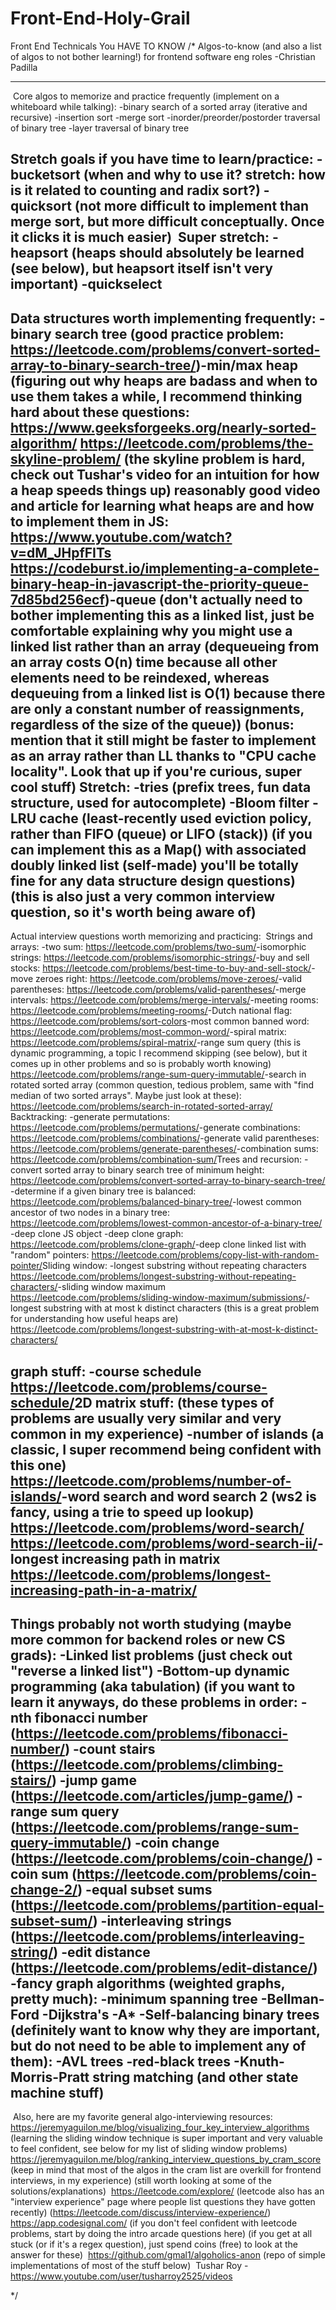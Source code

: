 # Front-End-Holy-Grail
Front End Technicals You HAVE TO KNOW
/*
Algos-to-know (and also a list of algos to not bother learning!)
for frontend software eng roles
-Christian Padilla
 
-----------
​
Core algos to memorize and practice frequently (implement on a whiteboard while talking):
	-binary search of a sorted array (iterative and recursive)
	-insertion sort
	-merge sort
	-inorder/preorder/postorder traversal of binary tree
	-layer traversal of binary tree
 
​
Stretch goals if you have time to learn/practice:
	-bucketsort (when and why to use it? stretch: how is it related to counting and radix sort?)
	-quicksort (not more difficult to implement than merge sort, but more difficult conceptually. Once it clicks it is much easier)
​
Super stretch:
	-heapsort (heaps should absolutely be learned (see below), but heapsort itself isn't very important)
	-quickselect
​
-----
​
Data structures worth implementing frequently:
	-binary search tree
	(good practice problem: https://leetcode.com/problems/convert-sorted-array-to-binary-search-tree/)
​
	-min/max heap
	(figuring out why heaps are badass and when to use them takes a while,
	I recommend thinking hard about these questions: 
		https://www.geeksforgeeks.org/nearly-sorted-algorithm/
		https://leetcode.com/problems/the-skyline-problem/
		(the skyline problem is hard, check out Tushar's video for an intuition for how a heap speeds things up)
	reasonably good video and article for learning what heaps are and how to implement them in JS:
		https://www.youtube.com/watch?v=dM_JHpfFITs
		https://codeburst.io/implementing-a-complete-binary-heap-in-javascript-the-priority-queue-7d85bd256ecf)
​
	-queue
	(don't actually need to bother implementing this as a linked list,
	just be comfortable explaining why you might use a linked list rather than an array
	(dequeueing from an array costs O(n) time because all other elements need to be reindexed,
	whereas dequeuing from a linked list is O(1) because there are only a constant number of reassignments,
	regardless of the size of the queue))
	(bonus: mention that it still might be faster to implement as an array rather than LL thanks to "CPU cache locality".
	Look that up if you're curious, super cool stuff)
​
Stretch:
	-tries (prefix trees, fun data structure, used for autocomplete) 
	-Bloom filter
	-LRU cache (least-recently used eviction policy, rather than FIFO (queue) or LIFO (stack)) 
	(if you can implement this as a Map() with associated doubly linked list (self-made)
	you'll be totally fine for any data structure design questions)
	(this is also just a very common interview question, so it's worth being aware of)
​
-------
Actual interview questions worth memorizing and practicing:
​
Strings and arrays:
-two sum:
	https://leetcode.com/problems/two-sum/
​
-isomorphic strings:
	https://leetcode.com/problems/isomorphic-strings/
​
-buy and sell stocks:
	https://leetcode.com/problems/best-time-to-buy-and-sell-stock/
​
-move zeroes right:
	https://leetcode.com/problems/move-zeroes/
​
-valid parentheses:
	https://leetcode.com/problems/valid-parentheses/
​
-merge intervals:
	https://leetcode.com/problems/merge-intervals/
​
-meeting rooms:
	https://leetcode.com/problems/meeting-rooms/
​
-Dutch national flag:
	https://leetcode.com/problems/sort-colors
​
-most common banned word:
	https://leetcode.com/problems/most-common-word/
​
-spiral matrix:
	https://leetcode.com/problems/spiral-matrix/
​
-range sum query (this is dynamic programming, a topic I recommend skipping (see below), but it comes up in other problems and so is probably worth knowing)
	https://leetcode.com/problems/range-sum-query-immutable/
​
-search in rotated sorted array (common question, tedious problem, same with "find median of two sorted arrays". Maybe just look at these):
	https://leetcode.com/problems/search-in-rotated-sorted-array/
​
​
Backtracking:
-generate permutations:
	https://leetcode.com/problems/permutations/
​
-generate combinations:
	https://leetcode.com/problems/combinations/
​
-generate valid parentheses:
	https://leetcode.com/problems/generate-parentheses/
​
-combination sums:
	https://leetcode.com/problems/combination-sum/
​
​
Trees and recursion:
-convert sorted array to binary search tree of minimum height:
	https://leetcode.com/problems/convert-sorted-array-to-binary-search-tree/
​
-determine if a given binary tree is balanced:
	https://leetcode.com/problems/balanced-binary-tree/
​
-lowest common ancestor of two nodes in a binary tree:
	https://leetcode.com/problems/lowest-common-ancestor-of-a-binary-tree/
​
-deep clone JS object
-deep clone graph:
	https://leetcode.com/problems/clone-graph/
​
-deep clone linked list with "random" pointers:
	https://leetcode.com/problems/copy-list-with-random-pointer/
​
​
Sliding window:
-longest substring without repeating characters
	https://leetcode.com/problems/longest-substring-without-repeating-characters/
​
-sliding window maximum
	https://leetcode.com/problems/sliding-window-maximum/submissions/
​
-longest substring with at most k distinct characters
(this is a great problem for understanding how useful heaps are)
	https://leetcode.com/problems/longest-substring-with-at-most-k-distinct-characters/
 
​
graph stuff:
-course schedule
	https://leetcode.com/problems/course-schedule/
​
2D matrix stuff:
(these types of problems are usually very similar and very common in my experience)
-number of islands (a classic, I super recommend being confident with this one)
	https://leetcode.com/problems/number-of-islands/
​
-word search and word search 2 (ws2 is fancy, using a trie to speed up lookup)
	https://leetcode.com/problems/word-search/
	https://leetcode.com/problems/word-search-ii/
​
-longest increasing path in matrix
	https://leetcode.com/problems/longest-increasing-path-in-a-matrix/
​
​
-------
Things probably not worth studying (maybe more common for backend roles or new CS grads):
-Linked list problems (just check out "reverse a linked list")
-Bottom-up dynamic programming (aka tabulation)
	(if you want to learn it anyways, do these problems in order:
	-nth fibonacci number (https://leetcode.com/problems/fibonacci-number/)
	-count stairs (https://leetcode.com/problems/climbing-stairs/)
	-jump game (https://leetcode.com/articles/jump-game/)
	-range sum query (https://leetcode.com/problems/range-sum-query-immutable/)
	-coin change (https://leetcode.com/problems/coin-change/)
	-coin sum (https://leetcode.com/problems/coin-change-2/)
	-equal subset sums (https://leetcode.com/problems/partition-equal-subset-sum/)
	-interleaving strings (https://leetcode.com/problems/interleaving-string/)
	-edit distance (https://leetcode.com/problems/edit-distance/)
-fancy graph algorithms (weighted graphs, pretty much):
	-minimum spanning tree
	-Bellman-Ford
	-Dijkstra's
	-A*
-Self-balancing binary trees (definitely want to know why they are important, but do not need to be able to implement any of them):
	-AVL trees
	-red-black trees
-Knuth-Morris-Pratt string matching (and other state machine stuff)
--------
​
Also, here are my favorite general algo-interviewing resources:
https://jeremyaguilon.me/blog/visualizing_four_key_interview_algorithms
	(learning the sliding window technique is super important and very valuable to feel confident,
	see below for my list of sliding window problems)
​
https://jeremyaguilon.me/blog/ranking_interview_questions_by_cram_score
	(keep in mind that most of the algos in the cram list are overkill for frontend interviews, in my experience)
	(still worth looking at some of the solutions/explanations)
​
https://leetcode.com/explore/
	(leetcode also has an "interview experience" page where people list questions they have gotten recently)
	(https://leetcode.com/discuss/interview-experience/)
​
https://app.codesignal.com/
	(if you don't feel confident with leetcode problems, start by doing the intro arcade questions here)
	(if you get at all stuck (or if it's a regex question), just spend coins (free) to look at the answer for these)
​
https://github.com/gmal1/algoholics-anon
	(repo of simple implementations of most of the stuff below)
​
Tushar Roy - https://www.youtube.com/user/tusharroy2525/videos
​
 
*/
